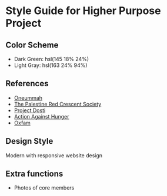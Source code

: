 # Style Guide for Higher Purpose Project

## Color Scheme

-   Dark Green: hsl(145 18% 24%)
-   Light Gray: hsl(163 24% 94%)

## References

-   [Oneummah](https://oneummah.org.uk)
-   [The Palestine Red Crescent Society](https://www.palestinercs.org/en)
-   [Project Dosti](https://www.projectdosti.org)
-   [Action Against Hunger](https://www.actionagainsthunger.org)
-   [Oxfam](https://www.oxfam.org/en/what-we-do/countries/bangladesh)

## Design Style

Modern with responsive website design

## Extra functions

-   Photos of core members
